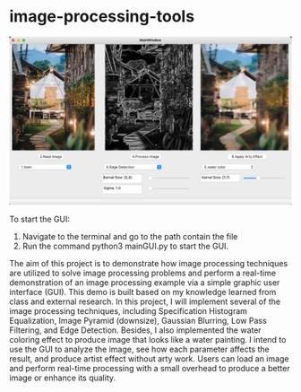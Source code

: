 # image-processing-tools

![Alt text](gui_image_processing.png?raw=true "Title")

To start the GUI: 
1. Navigate to the terminal and go to the path contain the file
2. Run the command python3 mainGUI.py to start the GUI.



The aim of this project is to demonstrate how image processing techniques are 
utilized to solve image processing problems and perform a real-time 
demonstration of an image processing example via a simple graphic user interface (GUI).
This demo is built based on my knowledge learned from class and external research. 
In this project, I will implement several of the image processing techniques, 
including Specification Histogram Equalization, Image Pyramid (downsize), Gaussian 
Blurring, Low Pass Filtering, and Edge Detection. Besides, I also implemented
 the water coloring effect to produce image that looks like a water painting.
 I intend to use the GUI to analyze the image, see how each parameter affects
 the result, and produce artist effect without arty work. Users can load an 
image and perform real-time processing with a small overhead to produce a better
 image or enhance its quality.
